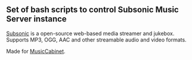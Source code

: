 ## Set of bash scripts to control Subsonic Music Server instance

[Subsonic](http://subsonic.org/) is a open-source web-based media streamer and jukebox. Supports MP3, OGG, AAC and other streamable audio and video formats.

Made for [MusicCabinet](https://github.com/hakko/subsonic).